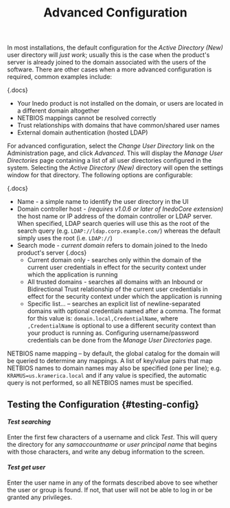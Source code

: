 ﻿---
title: Advanced Configuration
sequence: 30
keywords: ldap,active-directory
---

In most installations, the default configuration for the *Active Directory (New)* user directory will *just work*; usually this is the case when the product's server is already joined to the domain associated with the users of the software. There are other cases when a more advanced configuration is required, common examples include:

{.docs}
- Your Inedo product is not installed on the domain, or users are located in a different domain altogether
- NETBIOS mappings cannot be resolved correctly
- Trust relationships with domains that have common/shared user names
- External domain authentication (hosted LDAP)

For advanced configuration, select the *Change User Directory* link on the Administration page, and click *Advanced*. This will display the *Manage User Directories* page containing a list of all user directories configured in the system. Selecting the *Active Directory (New)* directory will open the settings window for that directory. The following options are configurable:

{.docs}
- Name - a simple name to identify the user directory in the UI
- Domain controller host - *(requires v1.0.6 or later of InedoCore extension)* the host name or IP address of the domain controller or LDAP server. When specified, LDAP search queries will use this as the root of the search query (e.g. `LDAP://ldap.corp.example.com/`) whereas the default simply uses the root (i.e. `LDAP://`)
- Search mode - *current domain* refers to domain joined to the Inedo product's server
    {.docs}
    - Current domain only - searches only within the domain of the current user credentials in effect for the security context under which the application is running
    - All trusted domains - searches all domains with an Inbound or Bidirectional Trust relationship of the current user credentials in effect for the security context under which the application is running
    - Specific list... – searches an explicit list of newline-separated domains with optional credentials named after a comma. The format for this value is: `domain.local,CredentialName`, where `,CredentialName` is optional to use a different security context than your product is running as. Configuring username/password credentials can be done from the *Manage User Directories* page.

NETBIOS name mapping – by default, the global catalog for the domain will be queried to determine any mappings. A list of key/value pairs that map NETBIOS names to domain names may also be specified (one per line); e.g. `KRAMUS=us.kramerica.local` and if any value is specified, the automatic query is not performed, so all NETBIOS names must be specified.

## Testing the Configuration {#testing-config}

#### *Test searching*

Enter the first few characters of a username and click *Test*. This will query the directory for any *samaccountname* or *user principal name* that begins with those characters, and write any debug information to the screen.

#### *Test get user*

Enter the user name in any of the formats described above to see whether the user or group is found. If not, that user will not be able to log in or be granted any privileges.
